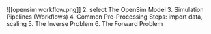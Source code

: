 ![[opensim workflow.png]]
2. select The OpenSim Model
3. Simulation Pipelines (Workflows)
4. Common Pre-Processing Steps: import data, scaling
5. The Inverse Problem
6. The Forward Problem
  